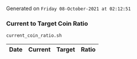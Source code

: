Generated on `Friday 08-October-2021 at 02:12:51`

### Current to Target Coin Ratio
`current_coin_ratio.sh`

Date|Current|Target|Ratio
---|---|---|---
